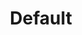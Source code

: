 ---
title           : "Default"
layout          : category
taxonomy        : "Default"
permalink       : /Default/
---